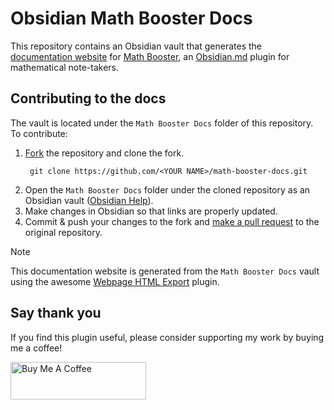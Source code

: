 # Obsidian Math Booster Docs

This repository contains an Obsidian vault that generates the [documentation website](https://ryotaushio.github.io/obsidian-math-booster/) for [Math Booster](https://github.com/RyotaUshio/obsidian-math-booster), an [Obsidian.md](https://obsidian.md) plugin for mathematical note-takers.

## Contributing to the docs

The vault is located under the `Math Booster Docs` folder of this repository. To contribute:

1. [Fork](https://docs.github.com/ja/get-started/quickstart/fork-a-repo) the repository and clone the fork.
   ```
    git clone https://github.com/<YOUR NAME>/math-booster-docs.git
    ```
2. Open the `Math Booster Docs` folder under the cloned repository as an Obsidian vault ([Obsidian Help](https://help.obsidian.md/Getting+started/Create+a+vault#Open+existing+folder)).
3. Make changes in Obsidian so that links are properly updated.
4. Commit & push your changes to the fork and [make a pull request](https://docs.github.com/ja/pull-requests/collaborating-with-pull-requests/proposing-changes-to-your-work-with-pull-requests/creating-a-pull-request) to the original repository.

> [!note]
> This documentation website is generated from the `Math Booster Docs` vault using the awesome [Webpage HTML Export](https://github.com/KosmosisDire/obsidian-webpage-export) plugin.

## Say thank you

If you find this plugin useful, please consider supporting my work by buying me a coffee!

<a href="https://www.buymeacoffee.com/ryotaushio" target="_blank"><img src="https://cdn.buymeacoffee.com/buttons/v2/default-yellow.png" alt="Buy Me A Coffee" style="height: 60px !important;width: 217px !important;" ></a>
